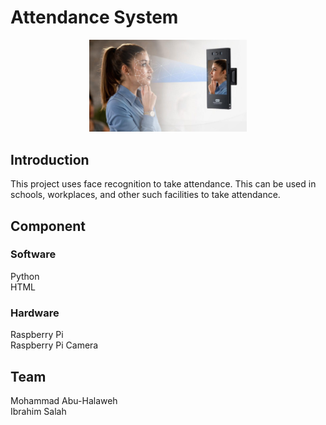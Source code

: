 # Attendance System
<p align="center">
<picture>
  <img alt="Face Scanner" src="face_scanner.jpg" width="50%" hight="25%" >
</picture>
</p>

## Introduction
<p>This project uses face recognition to take attendance. This can be used in schools, workplaces, and other such facilities to take attendance.</p>

## Component
### Software
<p>
Python
<br>
HTML
</p>

### Hardware
<p>
Raspberry Pi
<br>
Raspberry Pi Camera
</p>

## Team
<p>
Mohammad Abu-Halaweh
<br>
Ibrahim Salah
</p>
